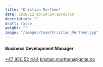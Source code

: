 ```yaml
---
title: "Kristian Morthen"
date: 2018-12-16T14:24:18+01:00
description: ""
draft: false
weight: ""
image: "/images/team/Kristian_Morthen.jpg"
---
```


#### Business Development Manager​
<a class="phoneto" href="tel:+47 950 52 444"><i class="fas fa-phone"></i>+47 950 52 444</a>
<a class="mailto" href="mailto:kristian.morthen@ignite.no"><i class="fas fa-envelope"></i></i>kristian.morthen@ignite.no</a>